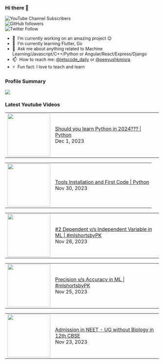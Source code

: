 ### Hi there 👋

![YouTube Channel Subscribers](https://img.shields.io/youtube/channel/subscribers/UCgmk1KXmrHXt_DO0kScyVmQ?style=social)  
![GitHub followers](https://img.shields.io/github/followers/misrapk?style=social)  
![Twitter Follow](https://img.shields.io/twitter/follow/peeyushkmisra?style=social)

- 🔭 &nbsp;I’m currently working on an amazing project :wink:
- 🌱 &nbsp;I’m currently learning Flutter, Go
- 💬 &nbsp;Ask me about anything related to Machine Learning/Javascript/C++/Python or Angular/React/Express/Django
- 📫 &nbsp;How to reach me: [@letscode_daily](https://www.instagram.com/letscode_daily/) or [@peeyushkmisra](https://www.instagram.com/peeyushkmisra/)
- ⚡ &nbsp;Fun fact: I love to teach and learn


### Profile Summary

![](https://github-profile-summary-cards.vercel.app/api/cards/profile-details?username=misrapk&theme=dracula)

### Latest Youtube Videos

<!-- YOUTUBE:START --><table><tr><td><a href="https://www.youtube.com/watch?v=-OVjPxSQC1s"><img width="140px" src="https://i.ytimg.com/vi/-OVjPxSQC1s/mqdefault.jpg"></a></td>
<td><a href="https://www.youtube.com/watch?v=-OVjPxSQC1s">Should you learn Python in 2024??? | Python</a><br/>Dec 1, 2023</td></tr></table>
<table><tr><td><a href="https://www.youtube.com/watch?v=KVywiEy--lU"><img width="140px" src="https://i.ytimg.com/vi/KVywiEy--lU/mqdefault.jpg"></a></td>
<td><a href="https://www.youtube.com/watch?v=KVywiEy--lU">Tools Installation and First Code | Python</a><br/>Nov 30, 2023</td></tr></table>
<table><tr><td><a href="https://www.youtube.com/watch?v=NYYQeRHL6KU"><img width="140px" src="https://i.ytimg.com/vi/NYYQeRHL6KU/mqdefault.jpg"></a></td>
<td><a href="https://www.youtube.com/watch?v=NYYQeRHL6KU">#2 Dependent v/s Independent Variable in ML | #mlshortsbyPK</a><br/>Nov 26, 2023</td></tr></table>
<table><tr><td><a href="https://www.youtube.com/watch?v=hSJfYsBBb7U"><img width="140px" src="https://i.ytimg.com/vi/hSJfYsBBb7U/mqdefault.jpg"></a></td>
<td><a href="https://www.youtube.com/watch?v=hSJfYsBBb7U">Precision v/s Accuracy in ML | #mlshortsbyPK</a><br/>Nov 25, 2023</td></tr></table>
<table><tr><td><a href="https://www.youtube.com/watch?v=1IPf-z1Pdgg"><img width="140px" src="https://i.ytimg.com/vi/1IPf-z1Pdgg/mqdefault.jpg"></a></td>
<td><a href="https://www.youtube.com/watch?v=1IPf-z1Pdgg">Admission in NEET - UG without Biology in 12th CBSE</a><br/>Nov 23, 2023</td></tr></table>
<!-- YOUTUBE:END -->
